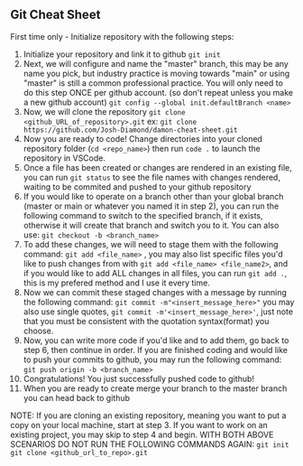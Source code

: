 ## Git Cheat Sheet

First time only - Initialize repository with the following steps:
1. Initialize your repository and link it to github
`git init`
2. Next, we will configure and name the "master" branch, this may be any name you pick, but industry practice is moving towards "main" or using "master" is still a common professional practice. You will only need to do this step ONCE per github account. (so don't repeat unless you make a new github account)
`git config --global init.defaultBranch <name>`
3. Now, we will clone the repository
`git clone <github_URL_of_repository>.git`
ex: `git clone https://github.com/Josh-Diamond/damon-cheat-sheet.git`
4. Now you are ready to code! Change directories into your cloned repository folder (`cd <repo_name>`) then run `code .` to launch the repository in VSCode.
5. Once a file has been created or changes are rendered in an existing file, you can run `git status` to see the file names with changes rendered, waiting to be commited and pushed to your github repository
6. If you would like to operate on a branch other than your global branch (master or main or whatever you named it in step 2), you can run the following command to switch to the specified branch, if it exists, otherwise it will create that branch and switch  you to it. You can also use:
`git checkout -b <branch_name>`
7. To add these changes, we will need to stage them with the following command:
`git add <file_name>` , you may also list specific files you'd like to push changes from with `git add <file_name> <file_name2>`, and if you would like to add ALL changes in all files, you can run `git add .`, this is my prefered method and I use it every time.
8. Now we can commit these staged changes with a message by running the following command:
`git commit -m"<insert_message_here>"` you may also use single quotes, `git commit -m'<insert_message_here>'`, just note that you must be consistent with the quotation syntax(format) you choose.
9. Now, you can write more code if you'd like and to add them, go back to step 6, then continue in order.  If you are finished coding and would like to push your commits to github, you may run the following command:
`git push origin -b <branch_name>`
10. Congratulations! You just successfully pushed code to github!
11. When you are ready to create merge your branch to the master branch you can head back to github

NOTE:
If you are cloning an existing repository, meaning you want to put a copy on your local machine, start at step 3. If you want to work on an existing project, you may skip to step 4 and begin. WITH BOTH ABOVE SCENARIOS DO NOT RUN THE FOLLOWING COMMANDS AGAIN:
`git init`
`git clone <github_url_to_repo>.git`